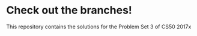 # Check out the branches!
This repository contains the solutions for the Problem Set 3 of CS50 2017x
